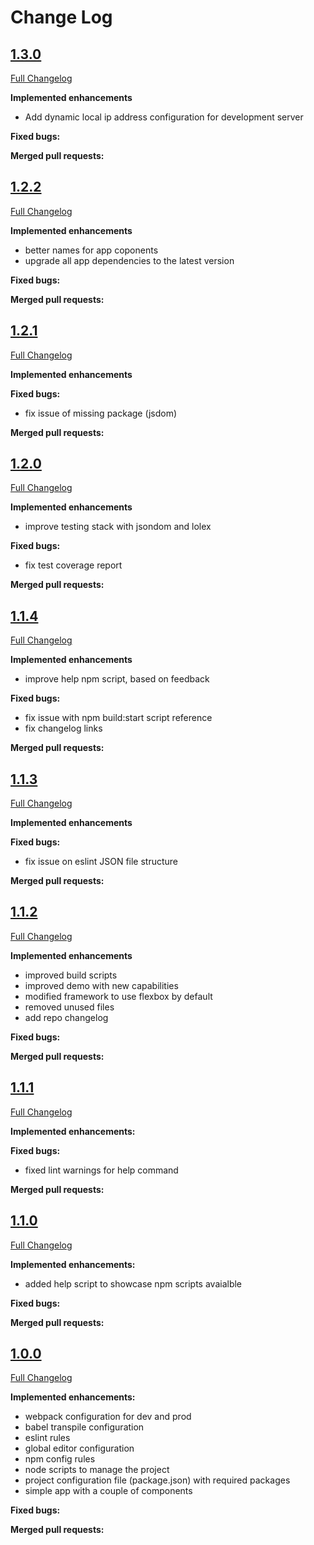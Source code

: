 # Change Log

## [1.3.0](https://gitlab.com/abreu.marcos/react-komenci/tags/1.3.0)
[Full Changelog](https://gitlab.com/abreu.marcos/react-komenci/tags/1.3.0)

**Implemented enhancements**
- Add dynamic local ip address configuration for development server

**Fixed bugs:**

**Merged pull requests:**



## [1.2.2](https://gitlab.com/abreu.marcos/react-komenci/tags/1.2.2)
[Full Changelog](https://gitlab.com/abreu.marcos/react-komenci/tags/1.2.2)

**Implemented enhancements**
- better names for app coponents
- upgrade all app dependencies to the latest version

**Fixed bugs:**

**Merged pull requests:**



## [1.2.1](https://gitlab.com/abreu.marcos/react-komenci/tags/1.2.1)
[Full Changelog](https://gitlab.com/abreu.marcos/react-komenci/tags/1.2.1)

**Implemented enhancements**

**Fixed bugs:**
- fix issue of missing package (jsdom)

**Merged pull requests:**



## [1.2.0](https://gitlab.com/abreu.marcos/react-komenci/tags/1.2.0)
[Full Changelog](https://gitlab.com/abreu.marcos/react-komenci/tags/1.2.0)

**Implemented enhancements**
- improve testing stack with jsondom and lolex

**Fixed bugs:**
- fix test coverage report

**Merged pull requests:**



## [1.1.4](https://gitlab.com/abreu.marcos/react-komenci/tags/1.1.4)
[Full Changelog](https://gitlab.com/abreu.marcos/react-komenci/tags/1.1.4)

**Implemented enhancements**
- improve help npm script, based on feedback

**Fixed bugs:**
- fix issue with npm build:start script reference
- fix changelog links

**Merged pull requests:**



## [1.1.3](https://gitlab.com/abreu.marcos/react-komenci/tags/1.1.3)
[Full Changelog](https://gitlab.com/abreu.marcos/react-komenci/tags/1.1.3)

**Implemented enhancements**

**Fixed bugs:**
- fix issue on eslint JSON file structure

**Merged pull requests:**



## [1.1.2](https://gitlab.com/abreu.marcos/react-komenci/tags/1.1.2)
[Full Changelog](https://gitlab.com/abreu.marcos/react-komenci/tags/1.1.2)

**Implemented enhancements**
- improved build scripts
- improved demo with new capabilities
- modified framework to use flexbox by default
- removed unused files
- add repo changelog

**Fixed bugs:**

**Merged pull requests:**



## [1.1.1](https://gitlab.com/abreu.marcos/react-komenci/tags/1.1.1)
[Full Changelog](https://gitlab.com/abreu.marcos/react-komenci/tags/1.1.1)

**Implemented enhancements:**

**Fixed bugs:**
- fixed lint warnings for help command

**Merged pull requests:**



## [1.1.0](https://gitlab.com/abreu.marcos/react-komenci/tags/1.1.0)
[Full Changelog](https://gitlab.com/abreu.marcos/react-komenci/tags/1.1.0)

**Implemented enhancements:**
- added help script to showcase npm scripts avaialble

**Fixed bugs:**

**Merged pull requests:**



## [1.0.0](https://gitlab.com/abreu.marcos/react-komenci/tags/1.0.0)
[Full Changelog](https://gitlab.com/abreu.marcos/react-komenci/tags/1.0.0)

**Implemented enhancements:**

- webpack configuration for dev and prod
- babel transpile configuration
- eslint rules
- global editor configuration
- npm config rules
- node scripts to manage the project
- project configuration file (package.json) with required packages
- simple app with a couple of components

**Fixed bugs:**

**Merged pull requests:**
